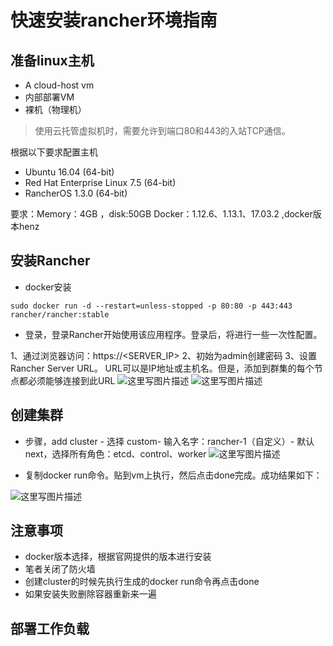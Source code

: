 # 快速安装rancher环境指南

## 准备linux主机

- A cloud-host vm
- 内部部署VM
- 裸机（物理机）

> 使用云托管虚拟机时，需要允许到端口80和443的入站TCP通信。

根据以下要求配置主机

- Ubuntu 16.04 (64-bit)
- Red Hat Enterprise Linux 7.5 (64-bit)
- RancherOS 1.3.0 (64-bit)

要求：Memory：4GB ，disk:50GB Docker：1.12.6、1.13.1、17.03.2 ,docker版本henz

## 安装Rancher

- docker安装

```
sudo docker run -d --restart=unless-stopped -p 80:80 -p 443:443 rancher/rancher:stable
```

- 登录，登录Rancher开始使用该应用程序。登录后，将进行一些一次性配置。

1、通过浏览器访问：https://<SERVER_IP>
2、初始为admin创建密码
3、设置Rancher Server URL。 URL可以是IP地址或主机名。但是，添加到群集的每个节点都必须能够连接到此URL
![这里写图片描述](https://img-blog.csdn.net/20180705175244606?watermark/2/text/aHR0cHM6Ly9ibG9nLmNzZG4ubmV0L3doMjExMjEy/font/5a6L5L2T/fontsize/400/fill/I0JBQkFCMA==/dissolve/70)
![这里写图片描述](https://img-blog.csdn.net/20180705175253562?watermark/2/text/aHR0cHM6Ly9ibG9nLmNzZG4ubmV0L3doMjExMjEy/font/5a6L5L2T/fontsize/400/fill/I0JBQkFCMA==/dissolve/70)

## 创建集群

- 步骤，add cluster - 选择 custom- 输入名字：rancher-1（自定义）- 默认next，选择所有角色：etcd、control、worker
![这里写图片描述](https://img-blog.csdn.net/20180705175704145?watermark/2/text/aHR0cHM6Ly9ibG9nLmNzZG4ubmV0L3doMjExMjEy/font/5a6L5L2T/fontsize/400/fill/I0JBQkFCMA==/dissolve/70)

- 复制docker run命令。贴到vm上执行，然后点击done完成。成功结果如下：

![这里写图片描述](https://img-blog.csdn.net/20180705175822554?watermark/2/text/aHR0cHM6Ly9ibG9nLmNzZG4ubmV0L3doMjExMjEy/font/5a6L5L2T/fontsize/400/fill/I0JBQkFCMA==/dissolve/70)


## 注意事项

- docker版本选择，根据官网提供的版本进行安装
- 笔者关闭了防火墙
- 创建cluster的时候先执行生成的docker run命令再点击done
- 如果安装失败删除容器重新来一遍

## 部署工作负载






























































































































